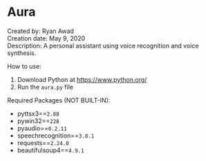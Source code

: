 # Aura
Created by: Ryan Awad<br>
Creation date: May ‎9, ‎2020<br>
Description: A personal assistant using voice recognition and voice synthesis. <br>


How to use:
1. Download Python at https://www.python.org/
2. Run the `aura.py` file


Required Packages (NOT BUILT-IN):
 - pyttsx3==`2.88`
 - pywin32==`228`
 - pyaudio==`0.2.11`
 - speechrecognition==`3.8.1`
 - requests==`2.24.0`
 - beautifulsoup4==`4.9.1`
